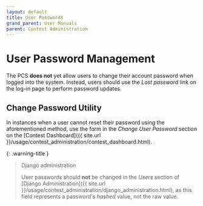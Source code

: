 ```yaml
---
layout: default
title: User Passwords
grand_parent: User Manuals
parent: Contest Administration
---
```


# User Password Management

The PCS **does not** yet allow users to change their account password when logged into the system. Instead, users should use the *Lost password* link on the log-in page to perform password updates.

## Change Password Utility

In instances when a user cannot reset their password using the aforementioned method, use the form in the *Change User Password* section on the [Contest Dashboard]({{ site.url }}/usage/contest_administration/contest_dashboard.html).

{: .warning-title }
> Django administration
>
> User passwords should **not** be changed in the *Users* section of [Django Administration]({{ site.url }}/usage/contest_administration/django_administration.html), as this field represents a password's *hashed* value, not the raw value.

